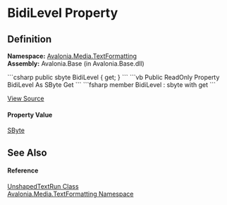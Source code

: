 # BidiLevel Property




## Definition
**Namespace:** <a href="N_Avalonia_Media_TextFormatting">Avalonia.Media.TextFormatting</a>  
**Assembly:** Avalonia.Base (in Avalonia.Base.dll)

<Tabs groupId="api-code-preview">
<TabItem value="csharp" label="C#">
```csharp
public sbyte BidiLevel { get; }
```
</TabItem>
<TabItem value="vb" label="VB">
```vb
Public ReadOnly Property BidiLevel As SByte
	Get
```
</TabItem>
<TabItem value="fsharp" label="F#">
```fsharp
member BidiLevel : sbyte with get
```
</TabItem>
</Tabs>



<a href="https://github.com/AvaloniaUI/Avalonia/tree/master/src/Avalonia.Base/Media/TextFormatting/UnshapedTextRun.cs#L24" title="View the source code">View Source</a>



#### Property Value
<a href="https://learn.microsoft.com/dotnet/api/system.sbyte" target="_blank" rel="noopener noreferrer">SByte</a>

## See Also


#### Reference
<a href="T_Avalonia_Media_TextFormatting_UnshapedTextRun">UnshapedTextRun Class</a>  
<a href="N_Avalonia_Media_TextFormatting">Avalonia.Media.TextFormatting Namespace</a>  


